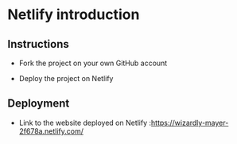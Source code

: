 # Netlify introduction

## Instructions

* Fork the project on your own GitHub account

* Deploy the project on Netlify

## Deployment

* Link to the website deployed on Netlify :https://wizardly-mayer-2f678a.netlify.com/
